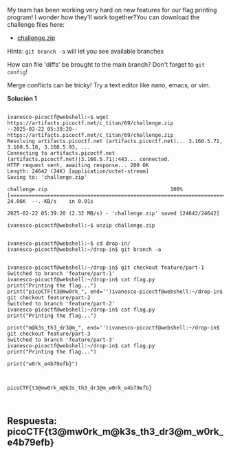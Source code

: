 
My team has been working very hard on new features for our flag printing program! I wonder how they'll work together?You can download the challenge files here:

- [challenge.zip](https://artifacts.picoctf.net/c_titan/69/challenge.zip)


Hints:
`git branch -a` will let you see available branches

How can file 'diffs' be brought to the main branch? Don't forget to `git config`!

Merge conflicts can be tricky! Try a text editor like nano, emacs, or vim.



**Solución 1**

```

ivanesco-picoctf@webshell:~$ wget https://artifacts.picoctf.net/c_titan/69/challenge.zip
--2025-02-22 05:39:20--  https://artifacts.picoctf.net/c_titan/69/challenge.zip
Resolving artifacts.picoctf.net (artifacts.picoctf.net)... 3.160.5.71, 3.160.5.18, 3.160.5.93, ...
Connecting to artifacts.picoctf.net (artifacts.picoctf.net)|3.160.5.71|:443... connected.
HTTP request sent, awaiting response... 200 OK
Length: 24642 (24K) [application/octet-stream]
Saving to: 'challenge.zip'

challenge.zip                                        100%[=====================================================================================================================>]  24.06K  --.-KB/s    in 0.01s   

2025-02-22 05:39:20 (2.32 MB/s) - 'challenge.zip' saved [24642/24642]

ivanesco-picoctf@webshell:~$ unzip challenge.zip 


ivanesco-picoctf@webshell:~$ cd drop-in/
ivanesco-picoctf@webshell:~/drop-in$ git branch -a


ivanesco-picoctf@webshell:~/drop-in$ git checkout feature/part-1
Switched to branch 'feature/part-1'
ivanesco-picoctf@webshell:~/drop-in$ cat flag.py 
print("Printing the flag...")
print("picoCTF{t3@mw0rk_", end='')ivanesco-picoctf@webshell:~/drop-in$ git checkout feature/part-2
Switched to branch 'feature/part-2'
ivanesco-picoctf@webshell:~/drop-in$ cat flag.py 
print("Printing the flag...")

print("m@k3s_th3_dr3@m_", end='')ivanesco-picoctf@webshell:~/drop-in$ git checkout feature/part-3
Switched to branch 'feature/part-3'
ivanesco-picoctf@webshell:~/drop-in$ cat flag.py 
print("Printing the flag...")

print("w0rk_e4b79efb}")



picoCTF{t3@mw0rk_m@k3s_th3_dr3@m_w0rk_e4b79efb}



```




## Respuesta: **picoCTF{t3@mw0rk_m@k3s_th3_dr3@m_w0rk_e4b79efb}**